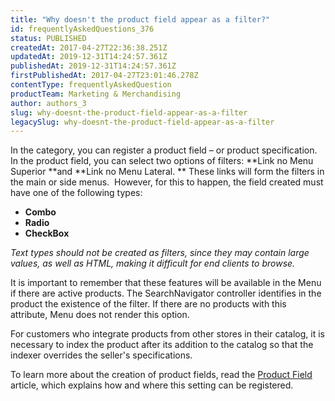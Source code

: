 ```yaml
---
title: "Why doesn't the product field appear as a filter?"
id: frequentlyAskedQuestions_376
status: PUBLISHED
createdAt: 2017-04-27T22:36:38.251Z
updatedAt: 2019-12-31T14:24:57.361Z
publishedAt: 2019-12-31T14:24:57.361Z
firstPublishedAt: 2017-04-27T23:01:46.278Z
contentType: frequentlyAskedQuestion
productTeam: Marketing & Merchandising
author: authors_3
slug: why-doesnt-the-product-field-appear-as-a-filter
legacySlug: why-doesnt-the-product-field-appear-as-a-filter
---
```


In the category, you can register a product field – or product specification. In the product field, you can select two options of filters: **Link no Menu Superior **and **Link no Menu Lateral. ** These links will form the filters in the main or side menus.  However, for this to happen, the field created must have one of the following types:

- **Combo**
- **Radio**
- **CheckBox**

_Text types should not be created as filters, since they may contain large values, as well as HTML, making it difficult for end clients to browse._

It is important to remember that these features will be available in the Menu if there are active products. The SearchNavigator controller identifies in the product the existence of the filter. If there are no products with this attribute, Menu does not render this option.

For customers who integrate products from other stores in their catalog, it is necessary to index the product after its addition to the catalog so that the indexer overrides the seller's specifications.

To learn more about the creation of product fields, read the [Product Field](/en/tutorial/creating-a-product-field) article, which explains how and where this setting can be registered.
